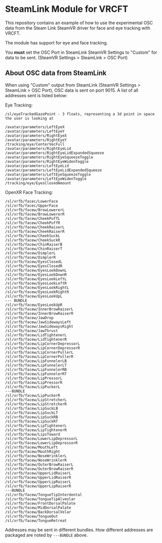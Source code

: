 # SteamLink Module for VRCFT
This repository contains an example of how to use the experimental OSC data from the Steam Link SteamVR driver for face and eye tracking with VRCFT.

The module has support for eye and face tracking.

You **must** set the OSC Port in SteamLink SteamVR Settings to "Custom" for data to be sent. (SteamVR Settings > SteamLink > OSC Port)

## About OSC data from SteamLink

When using "Custom" output from SteamLink (SteamVR Settings > SteamLink > OSC Port), OSC data is sent on port 9015. A list of all addresses sent is listed below:

Eye Tracking:

```
/sl/eyeTrackedGazePoint - 3 floats, representing a 3d point in space the user is looking at

/avatar/parameters/LeftEyeX
/avatar/parameters/LeftEyeY
/avatar/parameters/RightEyeX
/avatar/parameters/RightEyeY
/tracking/eye/CenterVecFull
/avatar/parameters/RightEyeLid
/avatar/parameters/RightEyeLidExpandedSqueeze
/avatar/parameters/RightEyeSqueezeToggle
/avatar/parameters/RightEyeWidenToggle
/avatar/parameters/LeftEyeLid
/avatar/parameters/LeftEyeLidExpandedSqueeze
/avatar/parameters/LeftEyeSqueezeToggle
/avatar/parameters/LeftEyeWidenToggle
/tracking/eye/EyesClosedAmount
```

OpenXR Face Tracking:
```
/sl/xrfb/facec/LowerFace
/sl/xrfb/facec/UpperFace
/sl/xrfb/facew/BrowLowererL
/sl/xrfb/facew/BrowLowererR
/sl/xrfb/facew/CheekPuffL
/sl/xrfb/facew/CheekPuffR
/sl/xrfb/facew/CheekRaiserL
/sl/xrfb/facew/CheekRaiserR
/sl/xrfb/facew/CheekSuckL
/sl/xrfb/facew/CheekSuckR
/sl/xrfb/facew/ChinRaiserB
/sl/xrfb/facew/ChinRaiserT
/sl/xrfb/facew/DimplerL
/sl/xrfb/facew/DimplerR
/sl/xrfb/facew/EyesClosedL
/sl/xrfb/facew/EyesClosedR
/sl/xrfb/facew/EyesLookDownL
/sl/xrfb/facew/EyesLookDownR
/sl/xrfb/facew/EyesLookLeftL
/sl/xrfb/facew/EyesLookLeftR
/sl/xrfb/facew/EyesLookRightL
/sl/xrfb/facew/EyesLookRightR
/sl/xrfb/facew/EyesLookUpL
--- BUNDLE
/sl/xrfb/facew/EyesLookUpR
/sl/xrfb/facew/InnerBrowRaiserL
/sl/xrfb/facew/InnerBrowRaiserR
/sl/xrfb/facew/JawDrop
/sl/xrfb/facew/JawSidewaysLeft
/sl/xrfb/facew/JawSidewaysRight
/sl/xrfb/facew/JawThrust
/sl/xrfb/facew/LidTightenerL
/sl/xrfb/facew/LidTightenerR
/sl/xrfb/facew/LipCornerDepressorL
/sl/xrfb/facew/LipCornerDepressorR
/sl/xrfb/facew/LipCornerPullerL
/sl/xrfb/facew/LipCornerPullerR
/sl/xrfb/facew/LipFunnelerLB
/sl/xrfb/facew/LipFunnelerLT
/sl/xrfb/facew/LipFunnelerRB
/sl/xrfb/facew/LipFunnelerRT
/sl/xrfb/facew/LipPressorL
/sl/xrfb/facew/LipPressorR
/sl/xrfb/facew/LipPuckerL
---BUNDLE
/sl/xrfb/facew/LipPuckerR
/sl/xrfb/facew/LipStretcherL
/sl/xrfb/facew/LipStretcherR
/sl/xrfb/facew/LipSuckLB
/sl/xrfb/facew/LipSuckLT
/sl/xrfb/facew/LipSuckRB
/sl/xrfb/facew/LipSuckRT
/sl/xrfb/facew/LipTightenerL
/sl/xrfb/facew/LipTightenerR
/sl/xrfb/facew/LipsToward
/sl/xrfb/facew/LowerLipDepressorL
/sl/xrfb/facew/LowerLipDepressorR
/sl/xrfb/facew/MouthLeft
/sl/xrfb/facew/MouthRight
/sl/xrfb/facew/NoseWrinklerL
/sl/xrfb/facew/NoseWrinklerR
/sl/xrfb/facew/OuterBrowRaiserL
/sl/xrfb/facew/OuterBrowRaiserR
/sl/xrfb/facew/UpperLidRaiserL
/sl/xrfb/facew/UpperLidRaiserR
/sl/xrfb/facew/UpperLipRaiserL
/sl/xrfb/facew/UpperLipRaiserR
---BUNDLE
/sl/xrfb/facew/TongueTipInterdental
/sl/xrfb/facew/TongueTipAlveolar
/sl/xrfb/facew/FrontDorsalPalate
/sl/xrfb/facew/MidDorsalPalate
/sl/xrfb/facew/BackDorsalVelar
/sl/xrfb/facew/TongueOut
/sl/xrfb/facew/TongueRetreat
```

Addresses may be sent in different bundles. How different addresses are packaged are noted by `---BUNDLE` above.
